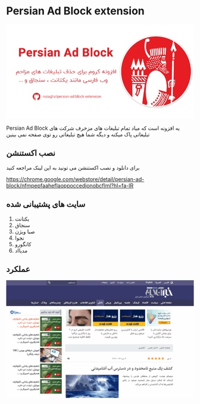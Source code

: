 # Persian Ad Block extension

![](assets/bnr.png)

Persian Ad Block یه افزونه است که میاد تمام تبلیغات های مزخرف شرکت های تبلیغاتی پاک میکنه و دیگه شما هیچ تبلیغاتی رو توی صفحه نمی بینین

## نصب اکستنشن 

برای دانلود و نصب اکستنشن می تونید به این لینک مراجعه کنید

https://chrome.google.com/webstore/detail/persian-ad-block/nfmpepfaaheflaoppoccedjonobcflml?hl=fa-IR

## سایت های پشتیبانی شده 

1. یکتانت
2. سنجاق
3. صبا ویژن
4. نجوا
5. کانگورو
6. مدیااد

##  عملکرد 
![](assets/scr1.gif)